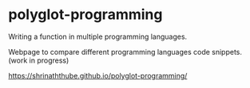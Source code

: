 # polyglot-programming
Writing a function in multiple programming languages.

Webpage to compare different programming languages code snippets.(work in progress)

https://shrinaththube.github.io/polyglot-programming/
